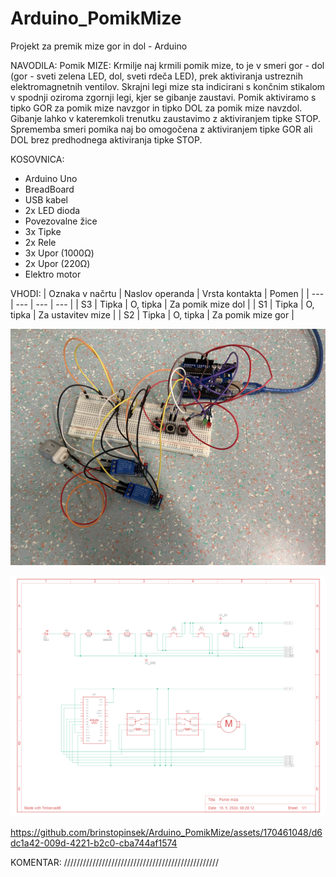 # Arduino_PomikMize
Projekt za premik mize gor in dol - Arduino

NAVODILA: Pomik MIZE: Krmilje naj krmili pomik mize, to je v smeri gor - dol (gor - sveti zelena LED, dol, sveti rdeča LED), prek aktiviranja ustreznih elektromagnetnih ventilov. Skrajni legi mize sta indicirani s končnim stikalom v spodnji oziroma zgornji legi, kjer se gibanje zaustavi. Pomik aktiviramo s tipko GOR za pomik mize navzgor in tipko DOL za pomik mize navzdol. Gibanje lahko v kateremkoli trenutku zaustavimo z aktiviranjem tipke STOP. Sprememba smeri pomika naj bo omogočena z aktiviranjem tipke GOR ali DOL brez predhodnega aktiviranja tipke STOP.

KOSOVNICA: 
- Arduino Uno 
- BreadBoard 
- USB kabel 
- 2x LED dioda 
- Povezovalne žice 
- 3x Tipke 
- 2x Rele 
- 3x Upor (1000Ω) 
- 2x Upor (220Ω) 
- Elektro motor

VHODI:
| Oznaka v načrtu | Naslov operanda | Vrsta kontakta | Pomen |
| --- | --- | --- | --- |
| S3 | Tipka | O, tipka | Za pomik mize dol |
| S1 | Tipka | O, tipka | Za ustavitev mize |
| S2 | Tipka | O, tipka | Za pomik mize gor |


  ![Vezje](https://raw.githubusercontent.com/brinstopinsek/Arduino_PomikMize/main/Vezje.png)

  ![VezalnaShema](https://raw.githubusercontent.com/brinstopinsek/Arduino_PomikMize/main/VezalnaShema.png)

  https://github.com/brinstopinsek/Arduino_PomikMize/assets/170461048/d6dc1a42-009d-4221-b2c0-cba744af1574


  

KOMENTAR: /////////////////////////////////////////////////
